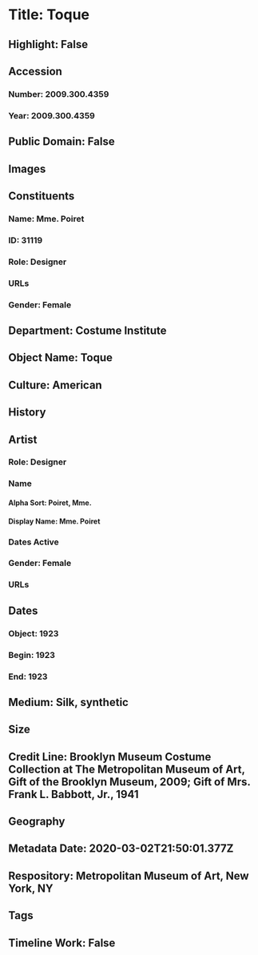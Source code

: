 # Title: Toque
## Highlight: False
## Accession
### Number: 2009.300.4359
### Year: 2009.300.4359
## Public Domain: False
## Images
## Constituents
### Name: Mme. Poiret
### ID: 31119
### Role: Designer
### URLs
### Gender: Female
## Department: Costume Institute
## Object Name: Toque
## Culture: American
## History
## Artist
### Role: Designer
### Name
#### Alpha Sort: Poiret, Mme.
#### Display Name: Mme. Poiret
### Dates Active
### Gender: Female
### URLs
## Dates
### Object: 1923
### Begin: 1923
### End: 1923
## Medium: Silk, synthetic
## Size
## Credit Line: Brooklyn Museum Costume Collection at The Metropolitan Museum of Art, Gift of the Brooklyn Museum, 2009; Gift of Mrs. Frank L. Babbott, Jr., 1941
## Geography
## Metadata Date: 2020-03-02T21:50:01.377Z
## Respository: Metropolitan Museum of Art, New York, NY
## Tags
## Timeline Work: False